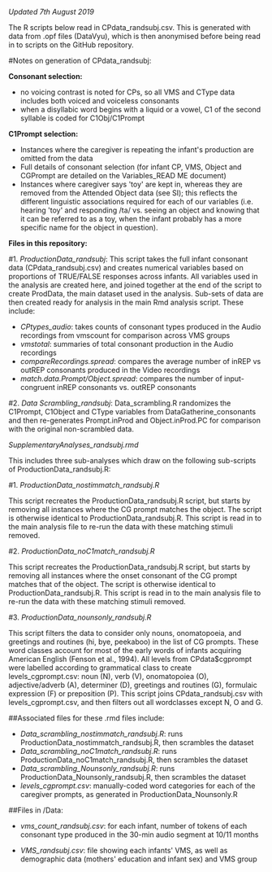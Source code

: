*Updated 7th August 2019*

The R scripts below read in CPdata_randsubj.csv. This is generated with data from .opf files (DataVyu), which is then anonymised before being read in
to scripts on the GitHub repository.

#Notes on generation of CPdata_randsubj:

**Consonant selection:** 

 - no voicing contrast is noted for CPs, so all VMS and CType data includes both voiced and voiceless consonants
 - when a disyllabic word begins with a liquid or a vowel, C1 of the second syllable is coded for C1Obj/C1Prompt
 
**C1Prompt selection:**
 
 - Instances where the caregiver is repeating the infant's production are omitted from the data
 - Full details of consonant selection (for infant CP, VMS, Object and CGPrompt are detailed on the Variables_READ ME document)
 - Instances where caregiver says 'toy' are kept in, whereas they are removed from the Attended Object data (see SI); this reflects the different linguistic 
   associations required for each of our variables (i.e. hearing 'toy' and responding /ta/ vs. seeing an object and knowing that it can be referred to as 
   a toy, when the infant probably has a more specific name for the object in question).

**Files in this repository:**

#1. *ProductionData_randsubj*: This script takes the full infant consonant data (CPdata_randsubj.csv) and creates numerical variables based on proportions of
TRUE/FALSE responses across infants. All variables used in the analysis are created here, and joined together at the end of the script to create ProdData,
the main dataset used in the analysis. Sub-sets of data are then created ready for analysis in the main Rmd analysis script. These include:

 - *CPtypes_audio*: takes counts of consonant types produced in the Audio recordings from vmscount for comparison across VMS groups
 - *vmstotal*: summaries of total consonant production in the Audio recordings
 - *compareRecordings.spread*: compares the average number of inREP vs outREP consonants produced in the Video recordings
 - *match.data.Prompt/Object.spread*: compares the number of input-congruent inREP consonants vs. outREP consonants

#2. *Data Scrambling_randsubj*: Data_scrambling.R randomizes the C1Prompt, C1Object and CType variables from DataGatherine_consonants and then 
re-generates Prompt.inProd and Object.inProd.PC for comparison with the original non-scrambled data.

*SupplementaryAnalyses_randsubj.rmd*

This includes three sub-analyses which draw on the following sub-scripts of ProductionData_randsubj.R:

#1. *ProductionData_nostimmatch_randsubj.R*

This script recreates the ProductionData_randsubj.R script, but starts by removing all instances where the CG prompt matches the object. 
The script is otherwise identical to ProductionData_randsubj.R. This script is read in to the main analysis file to re-run the data with 
these matching stimuli removed.

#2. *ProductionData_noC1match_randsubj.R*

This script recreates the ProductionData_randsubj.R script, but starts by removing all instances where the onset consonant of the CG prompt 
matches that of the object. The script is otherwise identical to ProductionData_randsubj.R. This script is read in to the main analysis 
file to re-run the data with these matching stimuli removed.

#3. *ProductionData_nounsonly_randsubj.R*

This script filters the data to consider only nouns, onomatopoeia, and greetings and routines (hi, bye, peekaboo) in the list of CG prompts. 
These word classes account for most of the early words of infants acquiring American English (Fenson et al., 1994). 
All levels from CPdata$cgprompt were labelled according to grammatical class to create levels_cgprompt.csv: noun (N), verb (V), onomatopoiea (O), 
adjective/adverb (A), determiner (D), greetings and routines (G), formulaic expression (F) or preposition (P). This script joins CPdata_randsubj.csv
with levels_cgprompt.csv, and then filters out all wordclasses except N, O and G.

##Associated files for these .rmd files include:

 - *Data_scrambling_nostimmatch_randsubj.R*: runs ProductionData_nostimmatch_randsubj.R, then scrambles the dataset
 - *Data_scrambling_noC1match_randsubj.R*: runs ProductionData_noC1match_randsubj.R, then scrambles the dataset
 - *Data_scrambling_Nounsonly_randsubj.R*: runs ProductionData_Nounsonly_randsubj.R, then scrambles the dataset
 - *levels_cgprompt.csv*: manually-coded word categories for each of the caregiver prompts, as generated in ProductionData_Nounsonly.R

##Files in /Data:

 - *vms_count_randsubj.csv*: for each infant, number of tokens of each consonant type produced in the 30-min audio segment at 10/11 months

 - *VMS_randsubj.csv*: file showing each infants' VMS, as well as demographic data (mothers' education and infant sex) and VMS group

